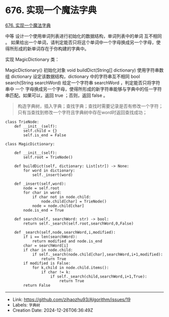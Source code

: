 # 676. 实现一个魔法字典

[676. 实现一个魔法字典](https://leetcode.cn/problems/implement-magic-dictionary/)

中等
设计一个使用单词列表进行初始化的数据结构，单词列表中的单词 互不相同 。 如果给出一个单词，请判定能否只将这个单词中一个字母换成另一个字母，使得所形成的新单词存在于你构建的字典中。

实现 MagicDictionary 类：

MagicDictionary() 初始化对象
void buildDict(String[] dictionary) 使用字符串数组 dictionary 设定该数据结构，dictionary 中的字符串互不相同
bool search(String searchWord) 给定一个字符串 searchWord ，判定能否只将字符串中 一个 字母换成另一个字母，使得所形成的新字符串能够与字典中的任一字符串匹配。如果可以，返回 true ；否则，返回 false 。


> 构造字典树，插入字典；查找字典；查找时需要记录是否有修改一个字符；只有当查找到修改一个字符且字典树中存在word时返回查找成功；

```
class TrieNode:
    def __init__(self):
        self.child = {}
        self.is_end = False

class MagicDictionary:

    def __init__(self):
        self.root = TrieNode()

    def buildDict(self, dictionary: List[str]) -> None:
        for word in dictionary:
            self._insert(word)

    def _insert(self,word):
        node = self.root
        for char in word:
            if char not in node.child:
                node.child[char] = TrieNode()
            node = node.child[char]
        node.is_end = True

    def search(self, searchWord: str) -> bool:
        return self._search(self.root,searchWord,0,False)

    def _search(self,node,searchWord,i,modified):
        if i == len(searchWord):
            return modified and node.is_end
        char = searchWord[i]
        if char in node.child:
            if self._search(node.child[char],searchWord,i+1,modified):
                return True
        if modified is False:
            for k,child in node.child.items():
                if char != k:
                    if self._search(child,searchWord,i+1,True):
                        return True
        return False
```

---

* Link: https://github.com/zihaozhu93/Algorithm/issues/19
* Labels: `字典树`
* Creation Date: 2024-12-26T06:36:49Z
